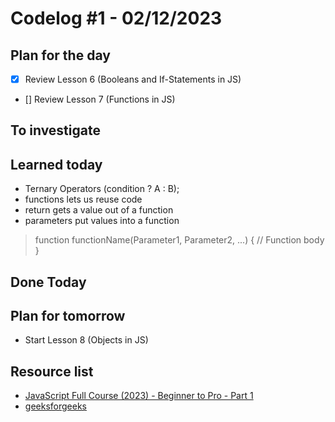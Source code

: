 # Codelog #1 - 02/12/2023


## Plan for the day
- [x] Review Lesson 6 (Booleans and If-Statements in JS)
- [] Review Lesson 7 (Functions in JS)


## To investigate


## Learned today
- Ternary Operators (condition ? A : B);
- functions lets us reuse code
- return gets a value out of a function
- parameters put values into a function
  
 >  function functionName(Parameter1, Parameter2, ...)
      {
    // Function body
    }
  


## Done Today


## Plan for tomorrow
- Start Lesson 8 (Objects in JS)


## Resource list
- [JavaScript Full Course (2023) - Beginner to Pro - Part 1](https://www.youtube.com/watch?v=SBmSRK3feww&list=PLghkhsW32AScslc5-k7f9A7cOFJI6gZbv&index=9)
- [geeksforgeeks](https://www.geeksforgeeks.org/javascript-ternary-operator/)
